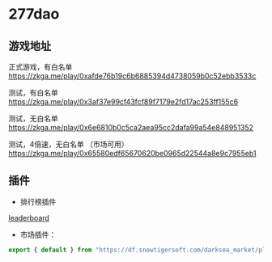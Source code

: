 # 277dao

## 游戏地址

正式游戏，有白名单
https://zkga.me/play/0xafde76b19c6b6885394d4738059b0c52ebb3533c

测试，有白名单
https://zkga.me/play/0x3af37e99cf43fcf89f7179e2fd17ac253ff155c6

测试，无白名单
https://zkga.me/play/0x6e6810b0c5ca2aea95cc2dafa99a54e848951352

测试，4倍速，无白名单 （市场可用）
https://zkga.me/play/0x65580edf65670620be0965d22544a8e9c7955eb1


## 插件

* 排行榜插件
  
[leaderboard](./plugins/leaderboard.js)

* 市场插件：

```js
export { default } from "https://df.snowtigersoft.com/darksea_market/plugin.js";
```


